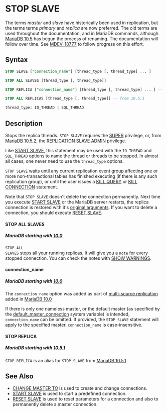 # STOP SLAVE

The terms <em>master</em> and <em>slave</em> have historically been used in replication, but the terms terms <em>primary</em> and <em>replica</em> are now preferred. The old terms are used throughout the documentation, and in MariaDB commands, although [MariaDB 10.5](/kb/en/what-is-mariadb-105/) has begun the process of renaming. The documentation will follow over time. See [MDEV-18777](https://jira.mariadb.org/browse/MDEV-18777) to follow progress on this effort.

## Syntax

```sql
STOP SLAVE ["connection_name"] [thread_type [, thread_type] ... ]

STOP ALL SLAVES [thread_type [, thread_type]]

STOP REPLICA ["connection_name"] [thread_type [, thread_type] ... ] -- from 10.5.1

STOP ALL REPLICAS [thread_type [, thread_type]] -- from 10.5.1

thread_type: IO_THREAD | SQL_THREAD
```

## Description

Stops the replica threads. `STOP SLAVE` requires the [SUPER](/kb/en/grant/#super) privilege, or, from [MariaDB 10.5.2](/kb/en/mariadb-1052-release-notes/), the [REPLICATION SLAVE ADMIN](/kb/en/grant/#replication-slave-admin) privilege.

Like [START SLAVE](/kb/en/start-slave/), this statement may be used with the `IO_THREAD` and
`SQL_THREAD` options to name the thread or threads to be stopped. In almost all cases, one never need to use the `thread_type` options.

`STOP SLAVE` waits until any current replication event group affecting
one or more non-transactional tables has finished executing (if there
is any such replication group), or until the user issues a [KILL QUERY](/kb/en/kill-connection-query/) or [KILL CONNECTION](/kb/en/kill-connection-query/) statement.

Note that `STOP SLAVE` doesn't delete the connection permanently.  Next time you execute [START SLAVE](/kb/en/start-slave/) or the MariaDB server restarts, the replica connection is restored with it's [original arguments](/sql-statements-structure/sql-statements/administrative-sql-statements/replication-commands/change-master-to). If you want to delete a connection, you should execute [RESET SLAVE](/kb/en/reset-slave/).

#### STOP ALL SLAVES

##### MariaDB starting with [10.0](/kb/en/what-is-mariadb-100/)

<code class="highlight fixed" style="white-space:pre-wrap">STOP ALL SLAVES</code> stops all your running replicas. It will give you a <code class="highlight fixed" style="white-space:pre-wrap">note</code> for every stopped connection. You can check the notes with [SHOW WARNINGS](/sql-statements-structure/sql-statements/administrative-sql-statements/show/show-warnings).

#### connection_name

##### MariaDB starting with [10.0](/kb/en/what-is-mariadb-100/)

The `connection_name` option was added as part of [multi-source replication](/replication/standard-replication/multi-source-replication) added in [MariaDB 10.0](/kb/en/what-is-mariadb-100/)

If there is only one nameless master, or the default master (as specified by the [default_master_connection](/kb/en/replication-and-binary-log-server-system-variables/#default_master_connection) system variable) is intended, `connection_name` can be omitted. If provided, the `STOP SLAVE` statement will apply to the specified master. `connection_name` is case-insensitive.

#### STOP REPLICA

##### MariaDB starting with [10.5.1](/kb/en/mariadb-1051-release-notes/)

`STOP REPLICA` is an alias for `STOP SLAVE` from [MariaDB 10.5.1](/kb/en/mariadb-1051-release-notes/).

## See Also

- [CHANGE MASTER TO](/sql-statements-structure/sql-statements/administrative-sql-statements/replication-commands/change-master-to) is used to create and change connections.
- [START SLAVE](/kb/en/start-slave/) is used to start a predefined connection.
- [RESET SLAVE](/kb/en/reset-slave/) is used to reset parameters for a connection and also to permanently delete a master connection.